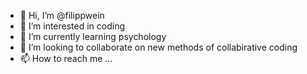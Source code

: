 - 👋 Hi, I’m @filippwein
- 👀 I’m interested in coding
- 🌱 I’m currently learning psychology
- 💞️ I’m looking to collaborate on new methods of collabirative coding
- 📫 How to reach me ...

<!---
filippwein/filippwein is a ✨ special ✨ repository because its `README.md` (this file) appears on your GitHub profile.
You can click the Preview link to take a look at your changes.
--->
